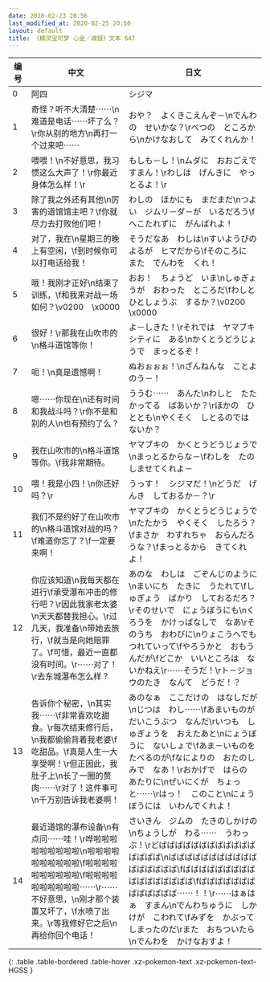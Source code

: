 ```yaml
---
date: 2020-02-23 20:56
last_modified_at: 2020-02-25 20:50
layout: default
title: 《精灵宝可梦 心金／魂银》文本 647
---
```

| 编号 | 中文 | 日文 |
| ---- | ---- | ---- |
| 0 | 阿四 | シジマ |
| 1 | 奇怪？听不大清楚⋯⋯\n难道是电话⋯⋯坏了么？\r你从别的地方\n再打一个过来吧⋯⋯ | おや？　よくきこえんぞ－\nでんわの　せいかな？\rべつの　ところから\nかけなおして　みてくれんか！ |
| 2 | 喂喂！\n不好意思，我习惯这么大声了！\r你最近身体怎么样！\r | もしも－し！\nムダに　おおごえで　すまん！\rわしは　げんきに　やっとるよ！\r |
| 3 | 除了我之外还有其他\n厉害的道馆馆主吧？\f你就尽力去打败他们吧！ | わしの　ほかにも　まだまだ\nつよい　ジムリ－ダ－が　いるだろう\fへこたれずに　がんばれよ！ |
| 4 | 对了，我在\n星期三的晚上有空闲，\f到时候你可以打电话给我！ | そうだなあ　わしは\nすいようびの　よるが　ヒマだから\fそのころに　また　でんわを　くれ！ |
| 5 | 哦！我刚才正好\n结束了训练，\f和我来对战一场如何？\v0200　\x0000 | おお！　ちょうど　いま\nしゅぎょうが　おわった　ところだ\fわしと　ひとしょうぶ　するか？\v0200　\x0000 |
| 6 | 很好！\r那我在山吹市的\n格斗道馆等你！ | よ－しきた！\rそれでは　ヤマブキシティに　ある\nかくとうどうじょうで　まっとるぞ！ |
| 7 | 呃！\n真是遗憾啊！ | ぬおぉぉぉ！\nざんねんな　ことよのう－！ |
| 8 | 嗯⋯⋯你现在\n还有时间和我战斗吗？\r你不是和别的人\n也有预约了么？ | ううむ⋯⋯　あんた\nわしと　たたかってる　ばあいか？\rほかの　ひととも\nやくそく　しとるのでは　ないか？ |
| 9 | 我在山吹市的\n格斗道馆等你。\f我非常期待。 | ヤマブキの　かくとうどうじょうで\nまっとるからな－\fわしを　たのしませてくれよ－ |
| 10 | 喂！我是小四！\n你还好吗？\r | うっす！　シジマだ！\nどうだ　げんき　しておるか－？\r |
| 11 | 我们不是约好了在山吹市的\n格斗道馆对战的吗？\f难道你忘了？\f一定要来啊！ | ヤマブキの　かくとうどうじょうで\nたたかう　やくそく　したろう？\fまさか　わすれちゃ　おらんだろうな？\fまっとるから　きてくれよ！ |
| 12 | 你应该知道\n我每天都在进行\f承受瀑布冲击的修行吧？\r因此我家老太婆\n天天都替我担心。\r过几天，我准备\n带她去旅行，\f就当是向她赔罪了。\f可惜，最近一直都没有时间。\r⋯⋯对了！\r去东城瀑布怎么样？ | あのな　わしは　ごぞんじのように\nまいにち　たきに　うたれて\fしゅぎょう　ばかり　しておるだろ？\rそのせいで　にょうぼうにも\nくろうを　かけっぱなしで　なあ\rそのうち　おわびに\nりょこうへでも　つれていって\fやろうかと　おもうんだが\fどこか　いいところは　ないかねえ\r⋯⋯そうだ！\rト－ジョウのたき　なんて　どうだ！？ |
| 13 | 告诉你个秘密，\n其实我⋯⋯\f非常喜欢吃甜食。\r每次结束修行后，\n我都偷偷背着我老婆\f吃甜品。\f真是人生一大享受啊！\r但正因此，我肚子上\n长了一圈的赘肉⋯⋯\r对了！这件事可\n千万别告诉我老婆啊！ | あのなぁ　ここだけの　はなしだが\nじつは　わし⋯⋯\fあまいものが　だいこうぶつ　なんだ\rいつも　しゅぎょうを　おえたあと\nにょうぼうに　ないしょで\fあま－いものを　たべるのが\fなによりの　おたのしみで　なあ！\rおかげで　はらの　あたりに\nぜいにくが　ちょっと⋯⋯\rはっ！　このこと\nにょうぼうには　いわんでくれよ！ |
| 14 | 最近道馆的瀑布设备\n有点问⋯⋯哇！\r哗啦啦啦啦啦啦啦啦啦\n啦啦啦啦啦啦啦啦啦啦\f啦啦啦啦啦啦啦啦啦啦\f啦啦啦啦啦啦啦啦啦啦⋯⋯\r⋯⋯不好意思，\n刚才那个装置又坏了，\f水喷了出来。\r等我修好它之后\n再给你回个电话！ | さいきん　ジムの　たきのしかけの\nちょうしが　わる⋯⋯　うわっぷ！\rどばばばばばばばばばばばばばばばば\nばばばばばばばばばばばばばばばばば\fばばばばばばばばばばばばばばばばば\fばばばばばばばばばばばばば⋯⋯！！\r⋯⋯はぁはぁ　すまん\nでんわちゅうに　しかけが　こわれて\fみずを　かぶって　しまったのだ\rまた　おちついたら\nでんわを　かけなおすよ！ |
{: .table .table-bordered .table-hover .xz-pokemon-text .xz-pokemon-text-HGSS }